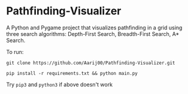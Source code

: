 # Pathfinding-Visualizer
A Python and Pygame project that visualizes pathfinding in a grid using three search algorithms: Depth-First Search, Breadth-First Search, A* Search.

To run:

`git clone https://github.com/Aarij00/Pathfinding-Visualizer.git`

`pip install -r requirements.txt && python main.py`

Try `pip3` and `python3` if above doesn't work

